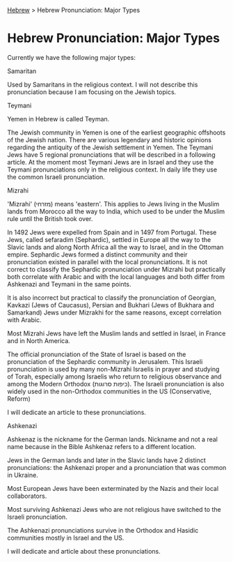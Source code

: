 [Hebrew](../README.md) > Hebrew Pronunciation: Major Types

# Hebrew Pronunciation: Major Types

Currently we have the following major types:

Samaritan

Used by Samaritans in the religious context. I will not describe this pronunciation because I am focusing on the Jewish topics.

Teymani

Yemen in Hebrew is called Teyman.

The Jewish community in Yemen is one of the earliest geographic offshoots of the Jewish nation. There are various legendary and historic opinions regarding the antiquity of the Jewish settlement in Yemen. The Teymani Jews have 5 regional pronunciations that will be described in a following article. At the moment most Teymani Jews are in Israel and they use the Teymani pronunciations only in the religious context. In daily life they use the common Israeli pronunciation.

Mizrahi

'Mizrahi' (מזרחי) means 'eastern'. This applies to Jews living in the Muslim lands from Morocco all the way to India, which used to be under the Muslim rule until the British took over.

In 1492 Jews were expelled from Spain and in 1497 from Portugal. These Jews, called sefaradim (Sephardic), settled in Europe all the way to the Slavic lands and along North Africa all the way to Israel, and in the Ottoman empire. Sephardic Jews formed a distinct community and their pronunciation existed in parallel with the local pronunciations. It is not correct to classify the Sephardic pronunciation under Mizrahi but practically both correlate with Arabic and with the local languages and both differ from Ashkenazi and Teymani in the same points.

It is also incorrect but practical to classify the pronunciation of Georgian, Kavkazi (Jews of Caucasus), Persian and Bukhari (Jews of Bukhara and Samarkand) Jews under Mizrakhi for the same reasons, except correlation with Arabic.

Most Mizrahi Jews have left the Muslim lands and settled in Israel, in France and in North America.

The official pronunciation of the State of Israel is based on the pronunciation of the Sephardic community in Jerusalem. This Israeli pronunciation is used by many non-Mizrahi Israelis in prayer and studying of Torah, especially among Israelis who return to religious observance and among the Modern Orthodox (כיפות סרוגות). The Israeli pronunciation is also widely used in the non-Orthodox communities in the US (Conservative, Reform)

I will dedicate an article to these pronunciations.

Ashkenazi

Ashkenaz is the nickname for the German lands. Nickname and not a real name because in the Bible Ashkenaz refers to a different location.

Jews in the German lands and later in the Slavic lands have 2 distinct pronunciations: the Ashkenazi proper and a pronunciation that was common in Ukraine.

Most European Jews have been exterminated by the Nazis and their local collaborators.

Most surviving Ashkenazi Jews who are not religious have switched to the Israeli pronunciation.

The Ashkenazi pronunciations survive in the Orthodox and Hasidic communities mostly in Israel and the US.

I will dedicate and article about these pronunciations.
